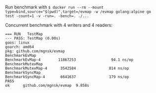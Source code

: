 Run benchmark with
`$ docker run --rm --mount type=bind,source="$(pwd)",target=/evmap -w /evmap golang:alpine go test -count=1 -v -run=. -bench=. ./...`

Concurrent benchmark with 4 writers and 4 readers:
```
=== RUN   TestMap
--- PASS: TestMap (0.00s)
goos: linux
goarch: amd64
pkg: github.com/mgnsk/evmap
BenchmarkEvMap
BenchmarkEvMap-4        11867253                94.1 ns/op
BenchmarkMutexMap
BenchmarkMutexMap-4      3542584               814 ns/op
BenchmarkSyncMap
BenchmarkSyncMap-4       6641637               179 ns/op
PASS
ok      github.com/mgnsk/evmap  9.858s
```
